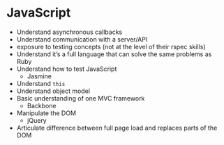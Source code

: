 # JavaScript
* Understand asynchronous callbacks
* Understand communication with a server/API
* exposure to testing concepts (not at the level of their rspec skills)
* Understand it’s a full language that can solve the same problems as Ruby
* Understand how to test JavaScript
  * Jasmine
* Understand `this`
* Understand object model
* Basic understanding of one MVC framework
  * Backbone
* Manipulate the DOM
  * jQuery
* Articulate difference between full page load and replaces parts of the DOM
